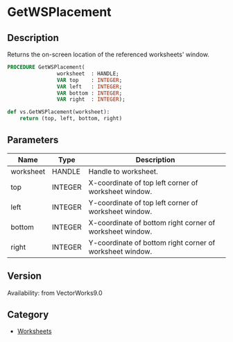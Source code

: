 # GetWSPlacement

## Description
Returns the on-screen location of the referenced worksheets' window.

```pascal
PROCEDURE GetWSPlacement(
				worksheet  : HANDLE;
				VAR top    : INTEGER;
				VAR left   : INTEGER;
				VAR bottom : INTEGER;
				VAR right  : INTEGER);
```

```python
def vs.GetWSPlacement(worksheet):
    return (top, left, bottom, right)
```

## Parameters
|Name|Type|Description|
|---|---|---|
|worksheet|HANDLE|Handle to worksheet.|
|top|INTEGER|X-coordinate of top left corner of worksheet window.|
|left|INTEGER|Y-coordinate of top left corner of worksheet window.|
|bottom|INTEGER|X-coordinate of bottom right corner of worksheet window.|
|right|INTEGER|Y-coordinate of bottom right corner of worksheet window.|

## Version
Availability: from VectorWorks9.0

## Category
* [Worksheets](../Categories/Worksheets.md)
